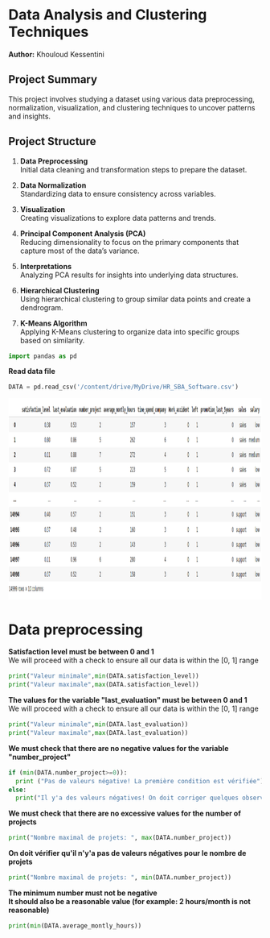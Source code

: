 # Data Analysis and Clustering Techniques

**Author:** Khouloud Kessentini  

## Project Summary
This project involves studying a dataset using various data preprocessing, normalization, visualization, and clustering techniques to uncover patterns and insights.

## Project Structure

1. **Data Preprocessing**  
   Initial data cleaning and transformation steps to prepare the dataset.

2. **Data Normalization**  
   Standardizing data to ensure consistency across variables.

3. **Visualization**  
   Creating visualizations to explore data patterns and trends.

4. **Principal Component Analysis (PCA)**  
   Reducing dimensionality to focus on the primary components that capture most of the data’s variance.

5. **Interpretations**  
   Analyzing PCA results for insights into underlying data structures.

6. **Hierarchical Clustering**  
   Using hierarchical clustering to group similar data points and create a dendrogram.

7. **K-Means Algorithm**  
   Applying K-Means clustering to organize data into specific groups based on similarity.

   
```python
import pandas as pd
```

**Read data file**
```python
DATA = pd.read_csv('/content/drive/MyDrive/HR_SBA_Software.csv')
```
<img src="img/data.png" alt="Project Logo" width="1500" height="400"/>

# Data preprocessing

**Satisfaction level must be between 0 and 1** <br/>
We will proceed with a check to ensure all our data is within the [0, 1] range
```python
print("Valeur minimale",min(DATA.satisfaction_level))
print("Valeur maximale",max(DATA.satisfaction_level))
```

**The values for the variable "last_evaluation" must be between 0 and 1**<br/>
We will proceed with a check to ensure all our data is within the [0, 1] range

```python
print("Valeur minimale",min(DATA.last_evaluation))
print("Valeur maximale",max(DATA.last_evaluation))
```

**We must check that there are no negative values for the variable "number_project"**
```python
if (min(DATA.number_project>=0)):
  print ("Pas de valeurs négative! La première condition est vérifiée")
else:
  print("Il y'a des valeurs négatives! On doit corriger quelques observations")
```

**We must check that there are no excessive values for the number of projects**
```python
print("Nombre maximal de projets: ", max(DATA.number_project))
```

**On doit vérifier qu'il n'y'a pas de valeurs négatives pour le nombre de projets**
```python
print("Nombre maximal de projets: ", min(DATA.number_project))
```

**The minimum number must not be negative** <br/>
**It should also be a reasonable value (for example: 2 hours/month is not reasonable)**
```python
print(min(DATA.average_montly_hours))
```

